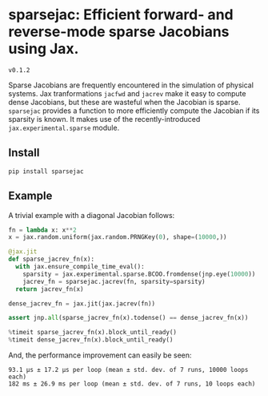 # sparsejac: Efficient forward- and reverse-mode sparse Jacobians using Jax.
`v0.1.2`

Sparse Jacobians are frequently encountered in the simulation of physical systems. Jax tranformations `jacfwd` and `jacrev` make it easy to compute dense Jacobians, but these are wasteful when the Jacobian is sparse. `sparsejac` provides a function to more efficiently compute the Jacobian if its sparsity is known. It makes use of the recently-introduced `jax.experimental.sparse` module.

## Install
```
pip install sparsejac
```

## Example
A trivial example with a diagonal Jacobian follows:

```python
fn = lambda x: x**2
x = jax.random.uniform(jax.random.PRNGKey(0), shape=(10000,))

@jax.jit
def sparse_jacrev_fn(x):
  with jax.ensure_compile_time_eval():
    sparsity = jax.experimental.sparse.BCOO.fromdense(jnp.eye(10000))
    jacrev_fn = sparsejac.jacrev(fn, sparsity=sparsity)
  return jacrev_fn(x)

dense_jacrev_fn = jax.jit(jax.jacrev(fn))

assert jnp.all(sparse_jacrev_fn(x).todense() == dense_jacrev_fn(x))

%timeit sparse_jacrev_fn(x).block_until_ready()
%timeit dense_jacrev_fn(x).block_until_ready()
```

And, the performance improvement can easily be seen:

```
93.1 µs ± 17.2 µs per loop (mean ± std. dev. of 7 runs, 10000 loops each)
182 ms ± 26.9 ms per loop (mean ± std. dev. of 7 runs, 10 loops each)
```
